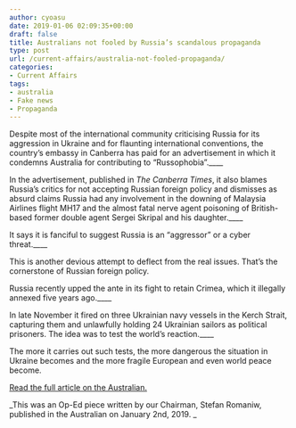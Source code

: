 ```yaml
---
author: cyoasu
date: 2019-01-06 02:09:35+00:00
draft: false
title: Australians not fooled by Russia’s scandalous propaganda
type: post
url: /current-affairs/australia-not-fooled-propaganda/
categories:
- Current Affairs
tags:
- australia
- Fake news
- Propaganda
---
```


Despite most of the international community criticising Russia for its aggression in Ukraine and for flaunting international conventions, the country’s embassy in Canberra has paid for an advertisement in which it condemns Australia for contributing to “Russophobia”.____




In the advertisement, published in _The Canberra Times_, it also blames Russia’s critics for not accepting Russian foreign policy and dismisses as absurd claims Russia had any involvement in the downing of Malaysia Airlines flight MH17 and the almost fatal nerve agent poisoning of British-based former double agent Sergei Skripal and his daughter.____




It says it is fanciful to suggest Russia is an “aggressor” or a cyber threat.____




This is another devious attempt to deflect from the real issues. That’s the cornerstone of Russian foreign policy.




Russia recently upped the ante in its fight to retain Crimea, which it illegally annexed five years ago.____




In late November it fired on three Ukrainian navy vessels in the Kerch Strait, capturing them and unlawfully holding 24 Ukrainian sailors as political prisoners. The idea was to test the world’s reaction.____




The more it carries out such tests, the more dangerous the situation in Ukraine becomes and the more fragile European and even world peace become.




[Read the full article on the Australian.](https://www.theaustralian.com.au/opinion/australians-not-fooled-by-russias-scandalous-propaganda/news-story/3e48e8e6580cc17bfe6c2fe64feec2c8)




_This was an Op-Ed piece written by our Chairman, Stefan Romaniw, published in the Australian on January 2nd, 2019. _
